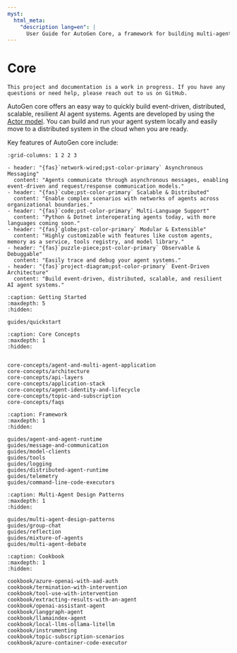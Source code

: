 ```yaml
---
myst:
  html_meta:
    "description lang=en": |
      User Guide for AutoGen Core, a framework for building multi-agent applications with AI agents.
---
```


# Core

```{warning}
This project and documentation is a work in progress. If you have any questions or need help, please reach out to us on GitHub.
```

AutoGen core offers an easy way to quickly build event-driven, distributed, scalable, resilient AI agent systems. Agents are developed by using the [Actor model](https://en.wikipedia.org/wiki/Actor_model). You can build and run your agent system locally and easily move to a distributed system in the cloud when you are ready.

Key features of AutoGen core include:

```{gallery-grid}
:grid-columns: 1 2 2 3

- header: "{fas}`network-wired;pst-color-primary` Asynchronous Messaging"
  content: "Agents communicate through asynchronous messages, enabling event-driven and request/response communication models."
- header: "{fas}`cube;pst-color-primary` Scalable & Distributed"
  content: "Enable complex scenarios with networks of agents across organizational boundaries."
- header: "{fas}`code;pst-color-primary` Multi-Language Support"
  content: "Python & Dotnet interoperating agents today, with more languages coming soon."
- header: "{fas}`globe;pst-color-primary` Modular & Extensible"
  content: "Highly customizable with features like custom agents, memory as a service, tools registry, and model library."
- header: "{fas}`puzzle-piece;pst-color-primary` Observable & Debuggable"
  content: "Easily trace and debug your agent systems."
- header: "{fas}`project-diagram;pst-color-primary` Event-Driven Architecture"
  content: "Build event-driven, distributed, scalable, and resilient AI agent systems."
```

```{toctree}
:caption: Getting Started
:maxdepth: 5
:hidden:

guides/quickstart
```

```{toctree}
:caption: Core Concepts
:maxdepth: 1
:hidden:


core-concepts/agent-and-multi-agent-application
core-concepts/architecture
core-concepts/api-layers
core-concepts/application-stack
core-concepts/agent-identity-and-lifecycle
core-concepts/topic-and-subscription
core-concepts/faqs

```

```{toctree}
:caption: Framework
:maxdepth: 1
:hidden:

guides/agent-and-agent-runtime
guides/message-and-communication
guides/model-clients
guides/tools
guides/logging
guides/distributed-agent-runtime
guides/telemetry
guides/command-line-code-executors
```

```{toctree}
:caption: Multi-Agent Design Patterns
:maxdepth: 1
:hidden:

guides/multi-agent-design-patterns
guides/group-chat
guides/reflection
guides/mixture-of-agents
guides/multi-agent-debate
```

```{toctree}
:caption: Cookbook
:maxdepth: 1
:hidden:

cookbook/azure-openai-with-aad-auth
cookbook/termination-with-intervention
cookbook/tool-use-with-intervention
cookbook/extracting-results-with-an-agent
cookbook/openai-assistant-agent
cookbook/langgraph-agent
cookbook/llamaindex-agent
cookbook/local-llms-ollama-litellm
cookbook/instrumenting
cookbook/topic-subscription-scenarios
cookbook/azure-container-code-executor
```
